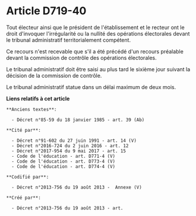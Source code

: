 # Article D719-40

Tout électeur ainsi que le président de l'établissement et le recteur ont le droit d'invoquer l'irrégularité ou la nullité
des opérations électorales devant le tribunal administratif territorialement compétent.

Ce recours n'est recevable que s'il a été précédé d'un recours préalable devant la commission de contrôle des opérations
électorales.

Le tribunal administratif doit être saisi au plus tard le sixième jour suivant la décision de la commission de contrôle.

Le tribunal administratif statue dans un délai maximum de deux mois.

**Liens relatifs à cet article**

	**Anciens textes**:

	  - Décret n°85-59 du 18 janvier 1985 - art. 39 (Ab)

	**Cité par**:

	  - Décret n°91-602 du 27 juin 1991 - art. 14 (V)
	  - Décret n°2016-724 du 2 juin 2016 - art. 12
	  - Décret n°2017-954 du 9 mai 2017 - art. 15
	  - Code de l'éducation - art. D771-4 (V)
	  - Code de l'éducation - art. D773-4 (V)
	  - Code de l'éducation - art. D774-4 (V)

	**Codifié par**:

	  - Décret n°2013-756 du 19 août 2013 -  Annexe (V)

	**Créé par**:

	  - Décret n°2013-756 du 19 août 2013 - art.
